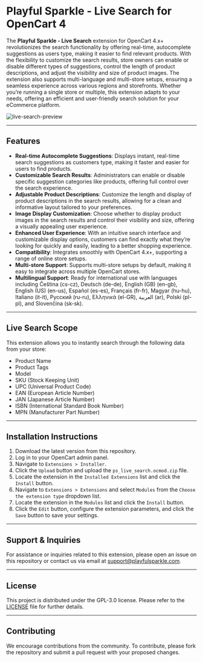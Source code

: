 # Playful Sparkle - Live Search for OpenCart 4

The **Playful Sparkle - Live Search** extension for OpenCart 4.x+ revolutionizes the search functionality by offering real-time, autocomplete suggestions as users type, making it easier to find relevant products. With the flexibility to customize the search results, store owners can enable or disable different types of suggestions, control the length of product descriptions, and adjust the visibility and size of product images. The extension also supports multi-language and multi-store setups, ensuring a seamless experience across various regions and storefronts. Whether you’re running a single store or multiple, this extension adapts to your needs, offering an efficient and user-friendly search solution for your eCommerce platform.

![live-search-preview](https://github.com/user-attachments/assets/c4c0cacd-44d8-4ae5-a9e7-ec502ef6064f)

---

## Features

- **Real-time Autocomplete Suggestions**: Displays instant, real-time search suggestions as customers type, making it faster and easier for users to find products.
- **Customizable Search Results**: Administrators can enable or disable specific suggestion categories like products, offering full control over the search experience.
- **Adjustable Product Descriptions**: Customize the length and display of product descriptions in the search results, allowing for a clean and informative layout tailored to your preferences.
- **Image Display Customization**: Choose whether to display product images in the search results and control their visibility and size, offering a visually appealing user experience.
- **Enhanced User Experience**: With an intuitive search interface and customizable display options, customers can find exactly what they’re looking for quickly and easily, leading to a better shopping experience.
- **Compatibility**: Integrates smoothly with OpenCart 4.x+, supporting a range of online store setups.
- **Multi-store Support**: Supports multi-store setups by default, making it easy to integrate across multiple OpenCart stores.
- **Multilingual Support**: Ready for international use with languages including Čeština (cs-cz), Deutsch (de-de), English (GB) (en-gb), English (US) (en-us), Español (es-es), Français (fr-fr), Magyar (hu-hu), Italiano (it-it), Русский (ru-ru), Ελληνικά (el-GR), العربية (ar), Polski (pl-pl), and Slovenčina (sk-sk).

---

## Live Search Scope

This extension allows you to instantly search through the following data from your store:

* Product Name
* Product Tags
* Model
* SKU (Stock Keeping Unit)
* UPC (Universal Product Code)
* EAN (European Article Number)
* JAN (Japanese Article Number)
* ISBN (International Standard Book Number)
* MPN (Manufacturer Part Number)

---

## Installation Instructions

1. Download the latest version from this repository.
2. Log in to your OpenCart admin panel.
3. Navigate to `Extensions > Installer`.
4. Click the `Upload` button and upload the `ps_live_search.ocmod.zip` file.
5. Locate the extension in the `Installed Extensions` list and click the `Install` button.
6. Navigate to `Extensions > Extensions` and select `Modules` from the `Choose the extension type` dropdown list.
7. Locate the extension in the `Modules` list and click the `Install` button.
8. Click the `Edit` button, configure the extension parameters, and click the `Save` button to save your settings.

---

## Support & Inquiries

For assistance or inquiries related to this extension, please open an issue on this repository or contact us via email at [support@playfulsparkle.com](mailto:support@playfulsparkle.com).

---

## License

This project is distributed under the GPL-3.0 license. Please refer to the [LICENSE](./LICENSE) file for further details.

---

## Contributing

We encourage contributions from the community. To contribute, please fork the repository and submit a pull request with your proposed changes.
